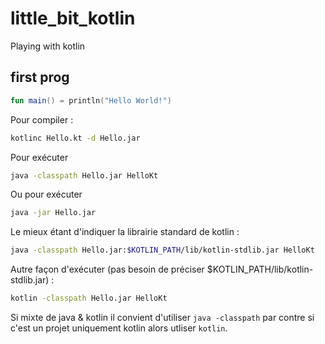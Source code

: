 # little_bit_kotlin

Playing with kotlin

## first prog 

```kotlin
fun main() = println("Hello World!")
```

Pour compiler :

```bash
kotlinc Hello.kt -d Hello.jar
```

Pour exécuter

```bash
java -classpath Hello.jar HelloKt
```

Ou pour exécuter 

```bash
java -jar Hello.jar
```

Le mieux étant d'indiquer la librairie standard de kotlin :

```bash
java -classpath Hello.jar:$KOTLIN_PATH/lib/kotlin-stdlib.jar HelloKt
```

Autre façon d'exécuter (pas besoin de préciser $KOTLIN_PATH/lib/kotlin-stdlib.jar) :

```bash
kotlin -classpath Hello.jar HelloKt
```

Si mixte de java & kotlin il convient d'utiliser `java -classpath` par contre si c'est un projet uniquement kotlin alors utliser `kotlin`.